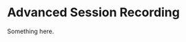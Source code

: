 [title]: # (Advanced Session Recording)
[tags]: # (XXX)
[priority]: # (5484)
# Advanced Session Recording
Something here.
